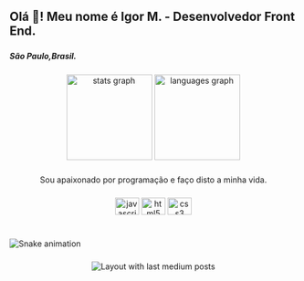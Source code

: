 <h2 align="left">Olá 👋! Meu nome é Igor M.  - Desenvolvedor Front End.</h2>

###

<h5 align="left">São Paulo,Brasil.</h5>

###

<div align="center">
  <img src="https://github-readme-stats.vercel.app/api?hide_title=false&hide_rank=false&show_icons=true&include_all_commits=true&count_private=true&disable_animations=false&theme=ocean_dark&locale=pt-br&hide_border=false&username=IgorMarques2019" height="150" alt="stats graph"  />
  <img src="https://github-readme-stats.vercel.app/api/top-langs?locale=pt-br&hide_title=false&layout=compact&card_width=320&langs_count=5&theme=ocean_dark&hide_border=false&username=IgorMarques2019" height="150" alt="languages graph"  />
</div>

###

<p align="center">Sou apaixonado por programação e faço disto a minha vida.</p>

###

<div align="center">
  <img src="https://cdn.jsdelivr.net/gh/devicons/devicon/icons/javascript/javascript-original.svg" height="30" width="42" alt="javascript logo"  />
  <img src="https://cdn.jsdelivr.net/gh/devicons/devicon/icons/html5/html5-original.svg" height="30" width="42" alt="html5 logo"  />
  <img src="https://cdn.jsdelivr.net/gh/devicons/devicon/icons/css3/css3-original.svg" height="30" width="42" alt="css3 logo"  />
</div>

###

<br clear="both">

<img href="https://raw.githubusercontent.com/IgorMarques2019/IgorMarques2019/blob/output/snake.svg" alt="Snake animation" />

###

<div align="center">
  <img src="https://github-read-medium-git-main.pahlevikun.vercel.app/latest?limit=4&username=igorMarques2019&theme=ocean_dark" alt="Layout with last medium posts"  />
</div>

###
